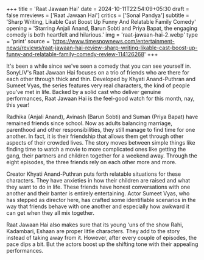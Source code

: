 +++
title = 'Raat Jawaan Hai'
date = 2024-10-11T22:54:09+05:30
draft = false
mreviews = ['Raat Jawaan Hai']
critics = ['Sonal Pandya']
subtitle = 'Sharp Writing, Likable Cast Boost Up Funny And Relatable Family Comedy'
opening = 'Starring Anjali Anand, Barun Sobti and Priya Bapat, the engaging comedy is both heartfelt and hilarious.'
img = 'raat-jawaan-hai-2.webp'
type = 'print'
source = 'https://www.timesnownews.com/entertainment-news/reviews/raat-jawaan-hai-review-sharp-writing-likable-cast-boost-up-funny-and-relatable-family-comedy-review-114126268'
+++

It's been a while since we've seen a comedy that you can see yourself in. SonyLIV's Raat Jawaan Hai focuses on a trio of friends who are there for each other through thick and thin. Developed by Khyati Anand-Puthran and Sumeet Vyas, the series features very real characters, the kind of people you've met in life. Backed by a solid cast who deliver genuine performances, Raat Jawaan Hai is the feel-good watch for this month, nay, this year!

Radhika (Anjali Anand), Avinash (Barun Sobti) and Suman (Priya Bapat) have remained friends since school. Now as adults balancing marriage, parenthood and other responsibilities, they still manage to find time for one another. In fact, it is their friendship that allows them get through other aspects of their crowded lives. The story moves between simple things like finding time to watch a movie to more complicated ones like getting the gang, their partners and children together for a weekend away. Through the eight episodes, the three friends rely on each other more and more.

Creator Khyati Anand-Puthran puts forth relatable situations for these characters. They have anxieties in how their children are raised and what they want to do in life. These friends have honest conversations with one another and their banter is entirely entertaining. Actor Sumeet Vyas, who has stepped as director here, has crafted some identifiable scenarios in the way that friends behave with one another and especially how awkward it can get when they all mix together.

Raat Jawaan Hai also makes sure that its young 'uns of the show Rahi, Kadambari, Eshaan are proper little characters. They add to the story instead of taking away from it. However, after every couple of episodes, the pace dips a bit. But the actors boost up the shifting tone with their appealing performances.
